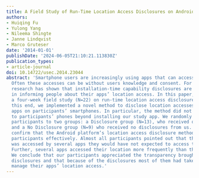 ```yaml
---
title: A Field Study of Run-Time Location Access Disclosures on Android Smartphones
authors:
- Huiqing Fu
- Yulong Yang
- Nileema Shingte
- Janne Lindqvist
- Marco Gruteser
date: '2014-01-01'
publishDate: '2024-06-05T21:10:21.113830Z'
publication_types:
- article-journal
doi: 10.14722/usec.2014.23044
abstract: 'Smartphone users are increasingly using apps that can access their location.
  Often these accesses can be without users knowledge and consent. For example, recent
  research has shown that installation-time capability disclosures are ineffective
  in informing people about their apps’ location access. In this paper, we present
  a four-week field study (N=22) on run-time location access disclosures. Towards
  this end, we implemented a novel method to disclose location accesses by location-enabled
  apps on participants’ smartphones. In particular, the method did not need any changes
  to participants’ phones beyond installing our study app. We randomly divided our
  participants to two groups: a Disclosure group (N=13), who received our disclosures
  and a No Disclosure group (N=9) who received no disclosures from us. Our results
  confirm that the Android platform’s location access disclosure method does not inform
  participants effectively. Almost all participants pointed out that their location
  was accessed by several apps they would have not expected to access their location.
  Further, several apps accessed their location more frequently than they expected.
  We conclude that our participants appreciated the transparency brought by our run-time
  disclosures and that because of the disclosures most of them had taken actions to
  manage their apps’ location access.'
---
```

